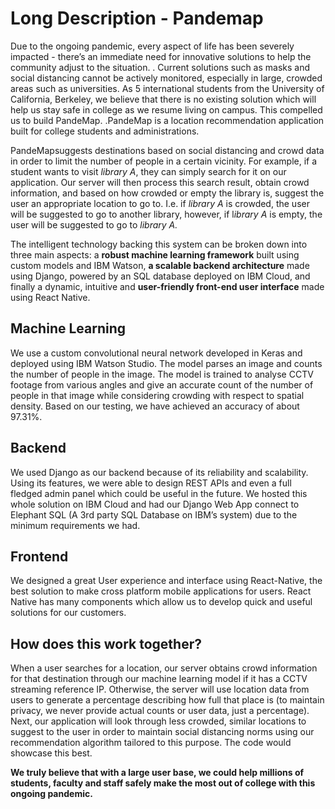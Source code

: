 # Long Description - Pandemap

Due to the ongoing pandemic, every aspect of life has been severely impacted - there’s an immediate need for innovative solutions to help the community adjust to the situation. . Current solutions such as masks and social distancing cannot be actively monitored, especially in large, crowded areas such as universities. As 5 international students from the University of California, Berkeley, we believe that there is no existing solution which will help us stay safe in college as we resume living on campus. This compelled us to build PandeMap. .PandeMap is a location recommendation application built for college students and administrations. 

PandeMapsuggests destinations based on social distancing and crowd data in order to limit the number of people in a certain vicinity. For example, if a student wants to visit *library A*, they can simply search for it on our application. Our server will then process this search result, obtain crowd information, and based on how crowded or empty the library is, suggest the user an appropriate location to go to. I.e. if *library A* is crowded, the user will be suggested to go to another library, however, if l*ibrary A* is empty, the user will be suggested to go to *library A.*

The intelligent technology backing this system can be broken down into three main aspects: a **robust machine learning framework** built using custom models and IBM Watson, **a scalable backend architecture** made using Django, powered by an SQL database deployed on IBM Cloud, and finally a dynamic, intuitive and **user-friendly front-end user interface** made using React Native.

## Machine Learning

We use a custom convolutional neural network  developed in Keras and deployed using IBM Watson Studio. The model parses an image and counts the number of people in the image. The model is trained to analyse CCTV footage from various angles and give an accurate count of the number of people in that image while considering crowding with respect to spatial density. Based on our testing, we have achieved an accuracy of about 97.31%.

## Backend

We used Django as our backend because of its reliability and scalability. Using its features, we were able to design REST APIs and even a full fledged admin panel which could be useful in the future. We hosted this whole solution on IBM Cloud and had our Django Web App connect to Elephant SQL (A 3rd party SQL Database on IBM’s system) due to the minimum requirements we had.

## Frontend

We designed a great User experience and interface using React-Native, the best solution to make cross platform mobile applications for users. React Native has many components which allow us to develop quick and useful solutions for our customers.

## How does this work together?

When a user searches for a location, our server obtains crowd information for that destination through our machine learning model if it has a CCTV streaming reference IP.  Otherwise, the server will use location data from users to generate a percentage describing how full that place is (to maintain privacy, we never provide actual counts or user data, just a percentage). Next, our application will look through less crowded, similar locations to suggest to the user in order to maintain social distancing norms using our recommendation algorithm tailored to this purpose. The code would showcase this best.

**We truly believe that with a large user base, we could help millions of students, faculty and staff safely make the most out of college with this ongoing pandemic.**